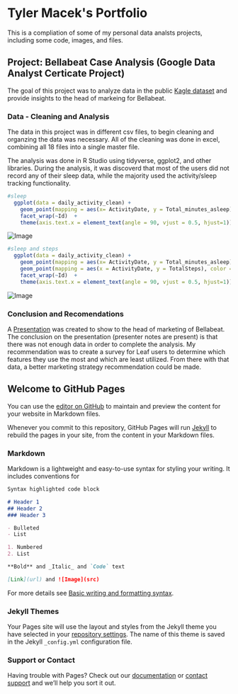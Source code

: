 #  Tyler Macek's Portfolio
This is a compliation of some of my personal data analsts projects, including some code, images, and files.  

## Project: Bellabeat Case Analysis (Google Data Analyst Certicate Project)
The goal of this project was to analyze data in the public [Kagle dataset](https://www.kaggle.com/arashnic/fitbit) and provide insights to the head of markeing for Bellabeat. 

### Data - Cleaning and Analysis
The data in this project was in different csv files, to begin cleaning and organzing the data was necessary. All of the cleaning was done in excel, combining all 18 files into a single master file.  

The analysis was done in R Studio using tidyverse, ggplot2, and other libraries.  During the analysis, it was discoverd that most of the users did not record any of their sleep data, while the majority used the activity/sleep tracking functionality.  

```R
#sleep
  ggplot(data = daily_activity_clean) + 
    geom_point(mapping = aes(x= ActivityDate, y = Total_minutes_asleep)) +
    facet_wrap(~Id)  + 
    theme(axis.text.x = element_text(angle = 90, vjust = 0.5, hjust=1))
```

![Image](https://www.kaggleusercontent.com/kf/64858339/eyJhbGciOiJkaXIiLCJlbmMiOiJBMTI4Q0JDLUhTMjU2In0..XgmtJ77flJrwgOPzQ2WaZg.EmTfGiN36K1eiQ-6j5WT1TE8FUDpVR4YRdRsNRqCE9zW1NZar0nMf1DhNldjQuU8vlS0SjF_9L88aIyfgSthpqEj6oHgqe52hd0I0AGtqkZyGeHrg3pzk-8fL1HVVFXM5Z_pu8n2fNoYI3sQYhSn4FzPmVtJl09FjqqIWpcDrvMvjlRr1bFUATbwZMn7YClo9FG0zbvcvHoTYcyJ32PdUPSjhJsVcDGgeqM6zHxC9g8ULqpQnbQtQdy0VtCDAsXldb-DVwEmltafl47IUiMbct1FKKQe_aSURDyf3Irtq7rRl2FLkKHuFXReBANOa9E7ZQuRsqfMVlOgvY8Bq-wujvw9RxNut_lzHqKj0gU8MRXx1-dXz8mU_j5iZjW48uLw3LfAPPhNepSo3F2uYUgU-NFLOfhV0l5Rsaoq6wlp79ZLymEoSpaXSYBUGtFSHiSgxUpLyleCVhN_hHmTk_yq8pma_DlxI6y53ymmgNw9MGYmck99u5xQTwRisu7YEmi9i_T6e7VkpYK0DQED7Y6bLncsX2LJk0brJMTighYHMvz2iBCu3OGlDXct-43oRwyvSLH3UDIAtPK2qQPOX2-J63TatJd2dDSQVzZKlwXC6qedL8uOa2Fb8Uy1JYbXygPSGlPTQanQLeueIxD2nTHLkFXGMfiR7SHg-xywKsKUffM.HK_lOa03Xg8dX1lHYJgmTg/__results___files/__results___7_0.png)

```R
#sleep and steps
  ggplot(data = daily_activity_clean) + 
    geom_point(mapping = aes(x= ActivityDate, y = Total_minutes_asleep), color= "Blue") +
    geom_point(mapping = aes(x = ActivityDate, y = TotalSteps), color = "red") +
    facet_wrap(~Id)  + 
    theme(axis.text.x = element_text(angle = 90, vjust = 0.5, hjust=1))
 ```

![Image](https://www.kaggleusercontent.com/kf/64858339/eyJhbGciOiJkaXIiLCJlbmMiOiJBMTI4Q0JDLUhTMjU2In0..XgmtJ77flJrwgOPzQ2WaZg.EmTfGiN36K1eiQ-6j5WT1TE8FUDpVR4YRdRsNRqCE9zW1NZar0nMf1DhNldjQuU8vlS0SjF_9L88aIyfgSthpqEj6oHgqe52hd0I0AGtqkZyGeHrg3pzk-8fL1HVVFXM5Z_pu8n2fNoYI3sQYhSn4FzPmVtJl09FjqqIWpcDrvMvjlRr1bFUATbwZMn7YClo9FG0zbvcvHoTYcyJ32PdUPSjhJsVcDGgeqM6zHxC9g8ULqpQnbQtQdy0VtCDAsXldb-DVwEmltafl47IUiMbct1FKKQe_aSURDyf3Irtq7rRl2FLkKHuFXReBANOa9E7ZQuRsqfMVlOgvY8Bq-wujvw9RxNut_lzHqKj0gU8MRXx1-dXz8mU_j5iZjW48uLw3LfAPPhNepSo3F2uYUgU-NFLOfhV0l5Rsaoq6wlp79ZLymEoSpaXSYBUGtFSHiSgxUpLyleCVhN_hHmTk_yq8pma_DlxI6y53ymmgNw9MGYmck99u5xQTwRisu7YEmi9i_T6e7VkpYK0DQED7Y6bLncsX2LJk0brJMTighYHMvz2iBCu3OGlDXct-43oRwyvSLH3UDIAtPK2qQPOX2-J63TatJd2dDSQVzZKlwXC6qedL8uOa2Fb8Uy1JYbXygPSGlPTQanQLeueIxD2nTHLkFXGMfiR7SHg-xywKsKUffM.HK_lOa03Xg8dX1lHYJgmTg/__results___files/__results___8_0.png)

### Conclusion and Recomendations
A [Presentation](https://github.com/tmacek2/Portfolio/blob/gh-pages/Bellabeat%20Case%20Study.pptx) was created to show to the head of marketing of Bellabeat.  The conclusion on the presentation (presenter notes are present) is that there was not enough data in order to complete the analysis.  My recommendation was to create a survey for Leaf users to determine which features they use the most and which are least utilized.  From there with that data, a better marketing strategy recommendation could be made.  


## Welcome to GitHub Pages

You can use the [editor on GitHub](https://github.com/tmacek2/Portfolio/edit/gh-pages/index.md) to maintain and preview the content for your website in Markdown files.

Whenever you commit to this repository, GitHub Pages will run [Jekyll](https://jekyllrb.com/) to rebuild the pages in your site, from the content in your Markdown files.

### Markdown

Markdown is a lightweight and easy-to-use syntax for styling your writing. It includes conventions for

```markdown
Syntax highlighted code block

# Header 1
## Header 2
### Header 3

- Bulleted
- List

1. Numbered
2. List

**Bold** and _Italic_ and `Code` text

[Link](url) and ![Image](src)
```

For more details see [Basic writing and formatting syntax](https://docs.github.com/en/github/writing-on-github/getting-started-with-writing-and-formatting-on-github/basic-writing-and-formatting-syntax).

### Jekyll Themes

Your Pages site will use the layout and styles from the Jekyll theme you have selected in your [repository settings](https://github.com/tmacek2/Portfolio/settings/pages). The name of this theme is saved in the Jekyll `_config.yml` configuration file.

### Support or Contact

Having trouble with Pages? Check out our [documentation](https://docs.github.com/categories/github-pages-basics/) or [contact support](https://support.github.com/contact) and we’ll help you sort it out.
